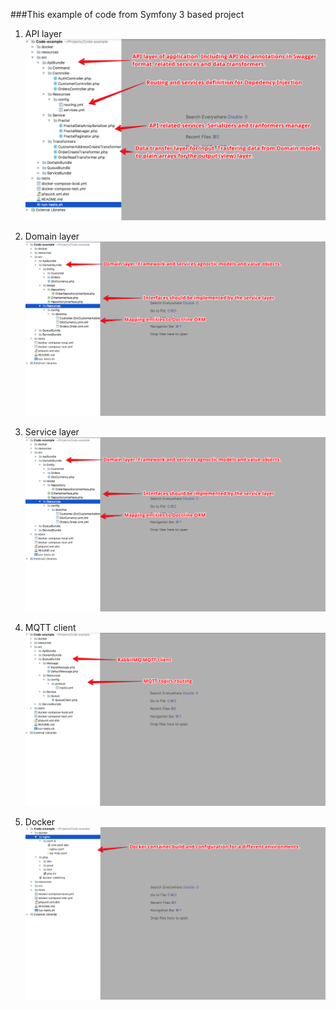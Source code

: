 ###This example of code from Symfony 3 based project

1. API layer  
![Api layer](resources/images/api.png)    
 
2. Domain layer
![Domain layer](resources/images/domain.png)    

3. Service layer
![Service layer](resources/images/domain.png)    

4. MQTT client 
![MQTT client ](resources/images/mqtt.png)      

5. Docker 
![Docker](resources/images/docker.png)